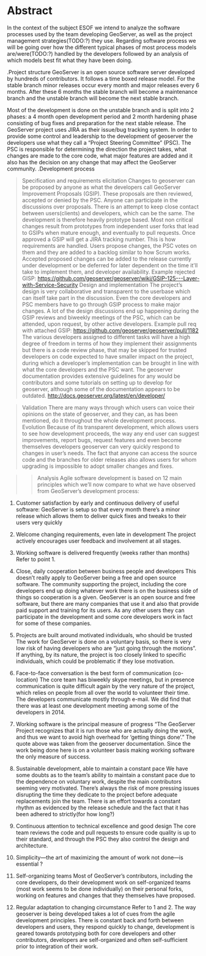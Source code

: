 # Abstract
In the context of the subject ESOF we intend to analyze the software processes used by the team developing GeoServer, as well as the project management strategies(TODO:?) they use.
Regarding software process we will be going over how the different typical phases of most process models are/were(TODO:?) handled by the developers followed by an analysis of which models best fit what they have been doing.

.Project structure
GeoServer is an open source software server developed by hundreds of contributors. It follows a time boxed release model. For the stable branch minor releases occur every month and major releases every 6 months. After these 6 months the stable branch will become a maintenance branch and the unstable branch will become the next stable branch.

Most of the development is done on the unstable branch and is split into 2 phases: a 4 month open development period and 2 month hardening phase consisting of bug fixes and preparation for the next stable release.
The GeoServer project uses JIRA as their issue/bug tracking system.
In order to provide some control and leadership to the development of geoserver the developers use what they call a “Project Steering Committee” (PSC). The PSC is responsible for determining the direction the project takes, what changes are made to the core code, what major features are added and it also has the decision on any change that may affect the GeoServer community.
.Development process
>Specification and requirements elicitation
Changes to geoserver can be proposed by anyone as what the developers call GeoServer Improvement Proposals (GSIP). These proposals are then reviewed, accepted or denied by the PSC. Anyone can participate in the discussions over proposals. There is an attempt to keep close contact between users(clients) and developers, which can be the same. The development is therefore heavily prototype based. Most non critical changes result from prototypes from independent user forks that lead to GSIPs when mature enough, and eventually to pull requests. Once approved a GSIP will get a JIRA tracking number. This is how requirements are handled. Users propose changes, the PSC votes on them and they are added to a backlog similar to how Scrum works. Accepted proposed changes can be added to the release currently under development or be deferred for later dependent on the time it'll take to implement them, and developer availability.
Example rejected GISP:
https://github.com/geoserver/geoserver/wiki/GSIP-125---Layer-with-Service-Security
>Design and implementation
The project’s design is very collaborative and transparent to the userbase which can itself take part in the discussion. Even the core developers and PSC members have to go through GSIP process to make major changes.
A lot of the design discussions end up happening during the GSIP reviews and biweekly meetings of the PSC, which can be attended, upon request, by other active developers.
Example pull req with attached GSIP:
https://github.com/geoserver/geoserver/pull/1182
The various developers assigned to different tasks will have a high degree of freedom in terms of how they implement their assignments but there is a code review phase, that may be skipped for trusted developers on code expected to have smaller impact on the project, during which a developer’s implementation can be brought in line with what the core developers and the PSC want. The geoserver documentation provides extensive guidelines for any would be contributors and some tutorials on setting up to develop for geoserver, although some of the documentation appears to be outdated.
 http://docs.geoserver.org/latest/en/developer/

>Validation
There are many ways through which users can voice their opinions on the state of geoserver, and they can, as has been mentioned, do it throughout the whole development process.
>Evolution
Because of its transparent development, which allows users to see how development proceeds, the way any end user can suggest improvements, report bugs, request features and even become themselves developers geoserver can very quickly respond to changes in user’s needs. The fact that anyone can access the source code and the branches for older releases also allows users for whom upgrading is impossible to adopt smaller changes and fixes.



>>Analysis
Agile software development is based on 12 main principles which we’ll now compare to what we have observed from GeoServer’s development process:
1. Customer satisfaction by early and continuous delivery of useful software:
GeoServer is setup so that every month there’s a minor release which allows them to deliver quick fixes and tweaks to their users very quickly
2. Welcome changing requirements, even late in development
The project actively encourages user feedback and involvement at all stages.
3. Working software is delivered frequently (weeks rather than months)
Refer to point 1.
4. Close, daily cooperation between business people and developers
This doesn’t really apply to GeoServer being a free and open source software. The community supporting the project, including the core developers end up doing whatever work there is on the business side of things so cooperation is a given.
GeoServer is an open source and free software, but there are many companies that use it and also that provide paid support and training for its users. As any other users they can participate in the development and some core developers work in fact for some of these companies.
5. Projects are built around motivated individuals, who should be trusted
The work for GeoServer is done on a voluntary basis, so there is very low risk of having developers who are “just going through the motions”. If anything, by its nature, the project is too closely linked to specific individuals, which could be problematic if they lose motivation.
6. Face-to-face conversation is the best form of communication (co-location)
The core team has biweekly skype meetings, but in presence communication is quite difficult again by the very nature of the project, which relies on people from all over the world to volunteer their time. The developers communicate mostly through e-mail. We did find that there was at least one development meeting among some of the developers in 2014.
7. Working software is the principal measure of progress
“The GeoServer Project recognizes that it is run those who are actually doing the work, and thus we want to avoid high overhead for ‘getting things done’.”
The quote above was taken from the geoserver documentation. Since the work being done here is on a volunteer basis making working software the only measure of success.


8. Sustainable development, able to maintain a constant pace
We have some doubts as to the team’s ability to maintain a constant pace due to the dependence on voluntary work, despite the main contributors seeming very motivated. There’s always the risk of more pressing issues disrupting the time they dedicate to the project before adequate replacements join the team. There is an effort towards a constant rhythm as evidenced by the release schedule and the fact that it has been adhered to strictly(for how long?)
9. Continuous attention to technical excellence and good design
The core team reviews the code and pull requests to ensure code quality is up to their standard, and through the PSC they also control the design and architecture.
10. Simplicity—the art of maximizing the amount of work not done—is essential
?
11. Self-organizing teams
Most of GeoServer’s contributors, including the core developers, do their development work on self-organized teams (most work seems to be done individually) on their personal forks, working on features and changes that they themselves have proposed.
12. Regular adaptation to changing circumstance
Refer to 1 and 2.
The way geoserver is being developed takes a lot of cues from the agile development principles. There is constant back and forth between developers and users, they respond quickly to change, development is geared towards prototyping both for core developers and other contributors, developers are self-organized and often self-sufficient prior to integration of their work.  
